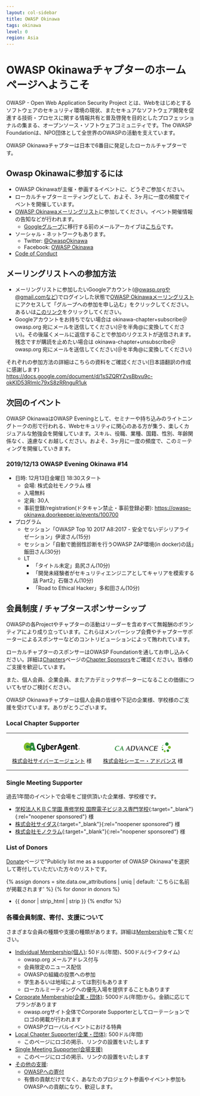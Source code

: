 ```yaml
---
layout: col-sidebar
title: OWASP Okinawa
tags: okinawa
level: 0
region: Asia
---
```


<script>
$(function() {
    // Activate main tab if there is no active tab
    if ($('.tab-link').has('current').length == 0) {
        $('#main-link').click();
    }
});
</script>
<style>
.local-chapter-supporter {
    width: 100%;
}
.local-chapter-supporter td {
    width: 50%;
    padding: 15px;
    text-align: center;
}
</style>

# OWASP Okinawaチャプターのホームページへようこそ

OWASP - Open Web Application Security Project とは、Webをはじめとするソフトウェアのセキュリティ環境の現状、またセキュアなソフトウェア開発を促進する技術・プロセスに関する情報共有と普及啓発を目的としたプロフェッショナルの集まる、オープンソース・ソフトウェアコミュニティです。The OWASP Foundationは、NPO団体として全世界のOWASPの活動を支えています。

OWASP Okinawaチャプターは日本で6番目に発足したローカルチャプターです。

## Owasp Okinawaに参加するには

* OWASP Okinawaが主催・参画するイベントに、どうぞご参加ください。
* ローカルチャプターミーティングとして、およそ、3ヶ月に一度の頻度でイベントを開催しています。
* [OWASP Okinawaメーリングリスト](https://groups.google.com/a/owasp.org/forum/#!forum/okinawa-chapter/join)に参加してください。イベント開催情報の告知などが行われます。
    * [Googleグループ](https://groups.google.com/a/owasp.org/d/forum/okinawa-chapter)に移行する前のメールアーカイブは[こちら](http://lists.owasp.org/pipermail/owasp-okinawa/)です。
* ソーシャル・ネットワークもあります。
    * Twitter: [@OwaspOkinawa](https://twitter.com/owaspokinawa)
    * Facebook: [OWASP Okinawa](https://www.facebook.com/owaspokinawa/)
* [Code of Conduct](/www-policy/operational/code-of-conduct.html)

## メーリングリストへの参加方法

* メーリングリストに参加したいGoogleアカウント(@owasp.orgや@gmail.comなど)でログインした状態で[OWASP Okinawaメーリングリスト](https://groups.google.com/a/owasp.org/forum/#!forum/okinawa-chapter/join)にアクセスして「グループへの参加を申し込む」をクリックしてください。あるいは[このリンク](https://groups.google.com/a/owasp.org/forum/#!forum/okinawa-chapter/join)をクリックしてください。
* Googleアカウントをお持ちでない場合は okinawa-chapter+subscribe＠owasp.org 宛にメールを送信してください(＠を半角@に変換してください)。その後届くメールに返信することで参加のリクエストが送信されます。残念ですが購読を止めたい場合は okinawa-chapter+unsubscribe＠owasp.org 宛にメールを送信してください(＠を半角@に変換してください)

それぞれの参加方法の詳細はこちらの資料をご確認ください(日本語翻訳の作成に感謝します)  
<https://docs.google.com/document/d/1sSZQRYZvsBbvu9c-okKID53RlmIc79xS8zRRnguR1uk>

## 次回のイベント

OWASP OkinawaはOWASP Eveningとして、セミナーや持ち込みのライトニングトークの形で行われる、Webセキュリティに関心のある方が集う、楽しくカジュアルな勉強会を開催しています。スキル、役職、業種、国籍、性別、年齢関係なく、遠慮なくお越しください。およそ、3ヶ月に一度の頻度で、このミーティングを開催していきます。

### 2019/12/13 OWASP Evening Okinawa \#14

* 日時: 12月13日金曜日 18:30スタート
    * 会場: 株式会社モノクラム 様
    * 入場無料
    * 定員: 30人
    * 事前登録/registration(ドタキャン禁止・事前登録必要): <https://owasp-okinawa.doorkeeper.jp/events/100700>
* プログラム
    * セッション「OWASP Top 10 2017 A8:2017 - 安全でないデシリアライゼーション」伊波さん(15分)
    * セッション「自動で脆弱性診断を行うOWASP ZAP環境(in docker)の話」飯田さん(30分)
    * LT
        * 「タイトル未定」島尻さん(10分)
        * 「開発未経験者がセキュリティエンジニアとしてキャリアを模索する話 Part2」石嶺さん(10分)
        * 「Road to Ethical Hacker」多和田さん(10分)

## 会員制度 / チャプタースポンサーシップ

OWASPの各Projectやチャプターの活動はリーダーを含めすべて無報酬のボランティアにより成り立っています。これらはメンバーシップ会費やチャプターサポーターによるスポンサーなどのコントリビューションによって賄われています。

ローカルチャプターのスポンサーはOWASP Foundationを通してお申し込みください。詳細は[Chapters](/www-policy/operational/chapters.html)ページの[Chapter Sponsors](/www-policy/operational/chapters.html#chapter-sponsors--local-and-global)をご確認ください。皆様のご支援を歓迎しています。

また、個人会員、企業会員、またアカデミックサポーターになることの価値についてもぜひご検討ください。

OWASP Okinawaチャプターは個人会員の皆様や下記の企業様、学校様のご支援を受けています。ありがとうございます。

### Local Chapter Supporter

<table class="local-chapter-supporter">
<tbody>
    <tr>
        <td><a href="https://www.cyberagent.co.jp/" target="_blank" rel="noopener sponsored"><img src="assets/images/ca_logo_rgb_150x45.png" alt="株式会社サイバーエージェント"><br>株式会社サイバーエージェント</a> 様</td>
        <td><a href="https://www.ca-adv.co.jp/" target="_blank" rel="noopener sponsored"><img src="assets/images/caadvance_logo_150x45.png" alt="株式会社シーエー・アドバンス"><br>株式会社シーエー・アドバンス</a> 様</td>
    </tr>
</tbody>
</table>

### Single Meeting Supporter

過去1年間のイベントで会場をご提供頂いた企業様、学校様です。

* [学校法人ＫＢＣ学園 専修学校 国際電子ビジネス専門学校](https://www.kbc.ac.jp/){:target="_blank"}{:rel="noopener sponsored"} 様
* [株式会社サイダス](http://www.cydas.com/){:target="_blank"}{:rel="noopener sponsored"} 様
* [株式会社モノクラム](https://www.monocram.co.jp/){:target="_blank"}{:rel="noopener sponsored"} 様

### List of Donors

[Donate](/donate/?reponame=www-chapter-okinawa&title=OWASP+Okinawa)ページで"Publicly list me as a supporter of OWASP Okinawa"を選択して寄付していただいた方々のリストです。

{% assign donors = site.data.ow_attributions | uniq | default: 'こちらに名前が掲載されます' %}
{% for donor in donors %}
* {{ donor | strip_html | strip }}
{% endfor %}

### 各種会員制度、寄付、支援について

さまざまな会員の種類や支援の種類があります。詳細は[Membership](/www-policy/operational/membership.html)をご覧ください。

* [Individual Membership(個人)](/membership/): 50ドル(年間)、500ドル(ライフタイム)
    * owasp.org メールアドレス付与
    * 会員限定のニュース配信
    * OWASPの組織の投票への参加
    * 学生あるいは地域によっては割引もあります
    * ローカルミーティングへの優先入場を提供することもあります
* [Corporate Membership(企業・団体)](/supporters/): 5000ドル(年間)から。金額に応じてプランがあります
    * owasp.orgサイト全体でCorporate Supporterとしてローテーションでロゴの掲載が行われます
    * OWASPグローバルイベントにおける特典
* [Local Chapter Supporter(企業・団体)](/www-policy/operational/chapters.html#chapter-sponsors--local-and-global): 500ドル(年間)
    * このページにロゴの掲示、リンクの設置をいたします
* [Single Meeting Supporter(会場支援)](/www-policy/operational/chapters.html#chapter-sponsors--local-and-global)
    * このページにロゴの掲示、リンクの設置をいたします
* [その他の支援](/www-policy/operational/chapters.html#chapter-sponsors--local-and-global):
    * [OWASPへの寄付](/donate/?reponame=www-chapter-okinawa&title=OWASP+Okinawa)
    * 有償の貢献だけでなく、あなたのプロジェクト参画やイベント参加もOWASPへの貢献になり、歓迎します。
